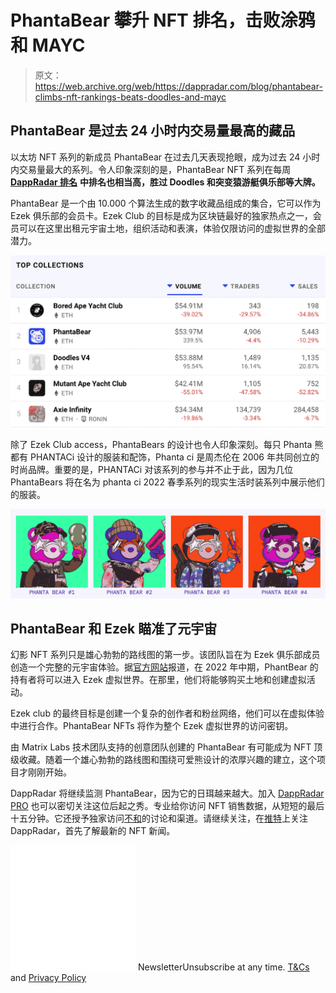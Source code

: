 # PhantaBear 攀升 NFT 排名，击败涂鸦和 MAYC

> 原文：<https://web.archive.org/web/https://dappradar.com/blog/phantabear-climbs-nft-rankings-beats-doodles-and-mayc>

## PhantaBear 是过去 24 小时内交易量最高的藏品

以太坊 NFT 系列的新成员 PhantaBear 在过去几天表现抢眼，成为过去 24 小时内交易量最大的系列。令人印象深刻的是，PhantaBear NFT 系列在每周 [**DappRadar 排名**](https://web.archive.org/web/20220929043701/https://dappradar.com/nft) **中排名也相当高，胜过 Doodles 和突变猿游艇俱乐部等大牌。**

PhantaBear 是一个由 10.000 个算法生成的数字收藏品组成的集合，它可以作为 Ezek 俱乐部的会员卡。Ezek Club 的目标是成为区块链最好的独家热点之一，会员可以在这里出租元宇宙土地，组织活动和表演，体验仅限访问的虚拟世界的全部潜力。

![](img/42bdaa205f0016333553a31cf65a1642.png)

除了 Ezek Club access，PhantaBears 的设计也令人印象深刻。每只 Phanta 熊都有 PHANTACi 设计的服装和配饰，Phanta ci 是周杰伦在 2006 年共同创立的时尚品牌。重要的是，PHANTACi 对该系列的参与并不止于此，因为几位 PhantaBears 将在名为 phanta ci 2022 春季系列的现实生活时装系列中展示他们的服装。

![](img/53d4f8ede9d8025eb0a26620b25ec6ce.png)

## PhantaBear 和 Ezek 瞄准了元宇宙

幻影 NFT 系列只是雄心勃勃的路线图的第一步。该团队旨在为 Ezek 俱乐部成员创造一个完整的元宇宙体验。据[官方网站](https://web.archive.org/web/20220929043701/https://ezek.io/)报道，在 2022 年中期，PhantBear 的持有者将可以进入 Ezek 虚拟世界。在那里，他们将能够购买土地和创建虚拟活动。

Ezek club 的最终目标是创建一个复杂的创作者和粉丝网络，他们可以在虚拟体验中进行合作。PhantaBear NFTs 将作为整个 Ezek 虚拟世界的访问密钥。

由 Matrix Labs 技术团队支持的创意团队创建的 PhantaBear 有可能成为 NFT 顶级收藏。随着一个雄心勃勃的路线图和围绕可爱熊设计的浓厚兴趣的建立，这个项目才刚刚开始。

DappRadar 将继续监测 PhantaBear，因为它的日珥越来越大。加入 [DappRadar PRO](https://web.archive.org/web/20220929043701/https://dappradar.com/token/pro) 也可以密切关注这位后起之秀。专业给你访问 NFT 销售数据，从短短的最后十五分钟。它还授予独家访问[不和](https://web.archive.org/web/20220929043701/https://discord.gg/4ybbssrHkm)的讨论和渠道。请继续关注，在[推特](https://web.archive.org/web/20220929043701/https://twitter.com/dappradar)上关注 DappRadar，首先了解最新的 NFT 新闻。

![](img/6d5a4a2d609c56e1a5771717e54ba759.png) NewsletterUnsubscribe at any time. [T&Cs](https://web.archive.org/web/20220929043701/https://dappradar.com/terms) and [Privacy Policy](https://web.archive.org/web/20220929043701/https://dappradar.com/privacy-policy)